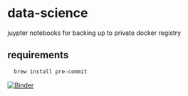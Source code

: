 # data-science
juypter notebooks for backing up to private docker registry


## requirements

```bash
  brew install pre-commit
```
[![Binder](https://mybinder.org/badge_logo.svg)](https://mybinder.org/v2/gh/kenneyhe/data-science.git/HEAD)
